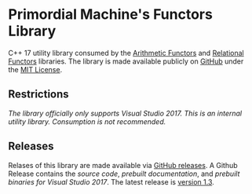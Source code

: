 # Primordial Machine's Functors Library
C++ 17 utility library consumed by the 
[Arithmetic Functors](https://github.com/primordialmachine/arithmetic-functors)
and
[Relational Functors](https://github.com/primordialmachine/relational-functors)
libraries. 
The library is made available publicly on [GitHub](https://github.com/primordialmachine/functors) under the [MIT License](https://github.com/primordialmachine/functors/blob/master/LICENSE).

## Restrictions
*The library officially only supports Visual Studio 2017.*
*This is an internal utility library. Consumption is not recommended.*

## Releases
Relases of this library are made available via [GitHub releases](https://github.com/primordialmachine/functors/releases/). A Github Release contains the *source code*, *prebuilt documentation*, and *prebuilt binaries for Visual Studio 2017*. The latest release is [version 1.3](https://github.com/primordialmachine/functors/releases/latest).
